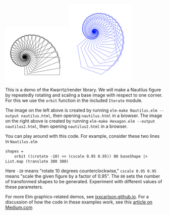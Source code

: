 
<img src="nautilus.png" width="200px"> <img src="nautilus_blue3.png">

This is a demo of the Kwarrtz/render library.  We will make a Nautilus figure
by repeatedly rotating and scaling a base image with respect to one corner.
For this we use the `orbit` function in the included `Iterate` module.

The image on the left above is created by running `elm-make Nautilus.elm --output nautilus.html`, then opening `nautilus.html` in a browser.  The image on the right above is created by running `elm-make Hexagon.elm --output nautilus2.html`, then opening `nautilus2.html` in a browser. 

You can play around with this code. For example, consider these two lines in `Nautilus.elm`
```
shapes =
    orbit ((crotate -10) >> (cscale 0.95 0.95)) 80 baseShape |> List.map (translate 300 300)
```
Here `-10` means "rotate 10 degrees counterclockwise," `cscale 0.95 0.95` means
"scale the given figure by a factor of 0.95".  The `80` sets the number of transformed
shapes to be generated.  Experiment with different values of these parameters.

For more Elm graphics-related demos, see <a href="http://jxxcarlson.github.io">jxxcarlson.github.io</a>.  For a discussion of how the code in these examples work, see this <a href="https://medium.com/@jxxcarlson/drawing-repetitive-images-in-elm-2a4d7199026a">article on Medium.com</a>

